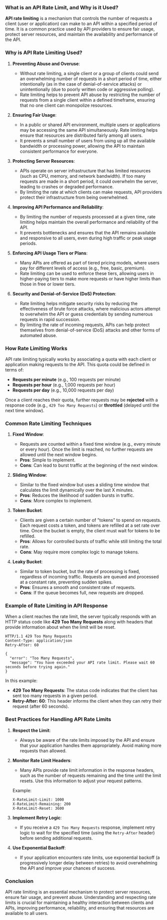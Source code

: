 ### What is an API Rate Limit, and Why is it Used?

**API rate limiting** is a mechanism that controls the number of requests a client (user or application) can make to an API within a specified period of time. It is a common practice used by API providers to ensure fair usage, protect server resources, and maintain the availability and performance of the API.

### Why is API Rate Limiting Used?

1. **Preventing Abuse and Overuse**:
   - Without rate limiting, a single client or a group of clients could send an overwhelming number of requests in a short period of time, either intentionally (as in the case of denial-of-service attacks) or unintentionally (due to poorly written code or aggressive polling).
   - Rate limiting helps to prevent API abuse by restricting the number of requests from a single client within a defined timeframe, ensuring that no one client can monopolize resources.

2. **Ensuring Fair Usage**:
   - In a public or shared API environment, multiple users or applications may be accessing the same API simultaneously. Rate limiting helps ensure that resources are distributed fairly among all users.
   - It prevents a small number of users from using up all the available bandwidth or processing power, allowing the API to maintain consistent performance for everyone.

3. **Protecting Server Resources**:
   - APIs operate on server infrastructure that has limited resources (such as CPU, memory, and network bandwidth). If too many requests are made in a short period, it could overwhelm the server, leading to crashes or degraded performance.
   - By limiting the rate at which clients can make requests, API providers protect their infrastructure from being overwhelmed.

4. **Improving API Performance and Reliability**:
   - By limiting the number of requests processed at a given time, rate limiting helps maintain the overall performance and reliability of the API.
   - It prevents bottlenecks and ensures that the API remains available and responsive to all users, even during high traffic or peak usage periods.

5. **Enforcing API Usage Tiers or Plans**:
   - Many APIs are offered as part of tiered pricing models, where users pay for different levels of access (e.g., free, basic, premium).
   - Rate limiting can be used to enforce these tiers, allowing users in higher-paying tiers to make more requests or have higher limits than those in free or lower tiers.

6. **Security and Denial-of-Service (DoS) Protection**:
   - Rate limiting helps mitigate security risks by reducing the effectiveness of brute force attacks, where malicious actors attempt to overwhelm the API or guess credentials by sending numerous requests in rapid succession.
   - By limiting the rate of incoming requests, APIs can help protect themselves from denial-of-service (DoS) attacks and other forms of automated abuse.

### How Rate Limiting Works

API rate limiting typically works by associating a quota with each client or application making requests to the API. This quota could be defined in terms of:
- **Requests per minute** (e.g., 100 requests per minute)
- **Requests per hour** (e.g., 1,000 requests per hour)
- **Requests per day** (e.g., 10,000 requests per day)

Once a client reaches their quota, further requests may be **rejected** with a response code (e.g., `429 Too Many Requests`) or **throttled** (delayed until the next time window).

### Common Rate Limiting Techniques

1. **Fixed Window**:
   - Requests are counted within a fixed time window (e.g., every minute or every hour). Once the limit is reached, no further requests are allowed until the next window begins.
   - **Pros**: Simple to implement.
   - **Cons**: Can lead to burst traffic at the beginning of the next window.

2. **Sliding Window**:
   - Similar to the fixed window but uses a sliding time window that calculates the limit dynamically over the last X minutes.
   - **Pros**: Reduces the likelihood of sudden bursts in traffic.
   - **Cons**: More complex to implement.

3. **Token Bucket**:
   - Clients are given a certain number of "tokens" to spend on requests. Each request costs a token, and tokens are refilled at a set rate over time. Once the bucket is empty, the client must wait for tokens to be refilled.
   - **Pros**: Allows for controlled bursts of traffic while still limiting the total rate.
   - **Cons**: May require more complex logic to manage tokens.

4. **Leaky Bucket**:
   - Similar to token bucket, but the rate of processing is fixed, regardless of incoming traffic. Requests are queued and processed at a constant rate, preventing sudden spikes.
   - **Pros**: Ensures a smooth and consistent rate of requests.
   - **Cons**: If the queue becomes full, new requests are dropped.

### Example of Rate Limiting in API Response

When a client reaches the rate limit, the server typically responds with an HTTP status code like **429 Too Many Requests** along with headers that provide information about when the limit will be reset.

```http
HTTP/1.1 429 Too Many Requests
Content-Type: application/json
Retry-After: 60

{
  "error": "Too Many Requests",
  "message": "You have exceeded your API rate limit. Please wait 60 seconds before trying again."
}
```

In this example:
- **429 Too Many Requests**: The status code indicates that the client has sent too many requests in a given period.
- **Retry-After: 60**: This header informs the client when they can retry their request (after 60 seconds).

### Best Practices for Handling API Rate Limits

1. **Respect the Limit**:
   - Always be aware of the rate limits imposed by the API and ensure that your application handles them appropriately. Avoid making more requests than allowed.

2. **Monitor Rate Limit Headers**:
   - Many APIs provide rate limit information in the response headers, such as the number of requests remaining and the time until the limit resets. Use this information to adjust your request patterns.
   
   Example:
   ```http
   X-RateLimit-Limit: 1000
   X-RateLimit-Remaining: 200
   X-RateLimit-Reset: 3600
   ```

3. **Implement Retry Logic**:
   - If you receive a `429 Too Many Requests` response, implement retry logic to wait for the specified time (using the `Retry-After` header) before sending additional requests.

4. **Use Exponential Backoff**:
   - If your application encounters rate limits, use exponential backoff (a progressively longer delay between retries) to avoid overwhelming the API and improve your chances of success.

### Conclusion

API rate limiting is an essential mechanism to protect server resources, ensure fair usage, and prevent abuse. Understanding and respecting rate limits is crucial for maintaining a healthy interaction between clients and APIs, improving performance, reliability, and ensuring that resources are available to all users.